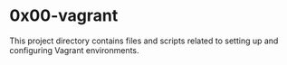 # 0x00-vagrant
This project directory contains files and scripts related to setting up and configuring Vagrant environments.
